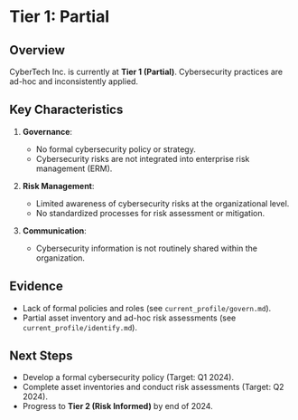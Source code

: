 # Tier 1: Partial

## Overview
CyberTech Inc. is currently at **Tier 1 (Partial)**. Cybersecurity practices are ad-hoc and inconsistently applied.

## Key Characteristics
1. **Governance**:  
   - No formal cybersecurity policy or strategy.  
   - Cybersecurity risks are not integrated into enterprise risk management (ERM).  

2. **Risk Management**:  
   - Limited awareness of cybersecurity risks at the organizational level.  
   - No standardized processes for risk assessment or mitigation.  

3. **Communication**:  
   - Cybersecurity information is not routinely shared within the organization.  

## Evidence
- Lack of formal policies and roles (see `current_profile/govern.md`).  
- Partial asset inventory and ad-hoc risk assessments (see `current_profile/identify.md`).  

## Next Steps
- Develop a formal cybersecurity policy (Target: Q1 2024).  
- Complete asset inventories and conduct risk assessments (Target: Q2 2024).  
- Progress to **Tier 2 (Risk Informed)** by end of 2024.  
